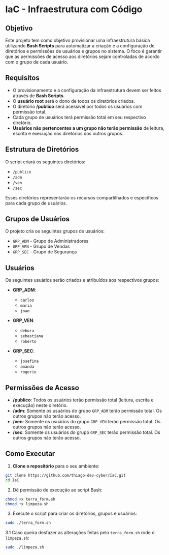 # IaC - Infraestrutura com Código

## Objetivo

Este projeto tem como objetivo provisionar uma infraestrutura básica utilizando **Bash Scripts** para automatizar a criação e a configuração de diretórios e permissões de usuários e grupos no sistema. O foco é garantir que as permissões de acesso aos diretórios sejam controladas de acordo com o grupo de cada usuário.

## Requisitos

- O provisionamento e a configuração da infraestrutura devem ser feitos através de **Bash Scripts**.
- O **usuário root** será o dono de todos os diretórios criados.
- O diretório **/publico** será acessível por todos os usuários com permissão total.
- Cada grupo de usuários terá permissão total em seu respectivo diretório.
- **Usuários não pertencentes a um grupo não terão permissão** de leitura, escrita e execução nos diretórios dos outros grupos.

## Estrutura de Diretórios

O script criará os seguintes diretórios:

- `/publico`  
- `/adm`  
- `/ven`  
- `/sec`  

Esses diretórios representarão os recursos compartilhados e específicos para cada grupo de usuários.

## Grupos de Usuários

O projeto cria os seguintes grupos de usuários:

- `GRP_ADM` - Grupo de Administradores
- `GRP_VEN` - Grupo de Vendas
- `GRP_SEC` - Grupo de Segurança

## Usuários

Os seguintes usuários serão criados e atribuídos aos respectivos grupos:

- **GRP_ADM**:
  - `carlos`
  - `maria`
  - `joao`

- **GRP_VEN**:
  - `debora`
  - `sebastiana`
  - `roberto`

- **GRP_SEC**:
  - `josefina`
  - `amanda`
  - `rogerio`

## Permissões de Acesso

- **/publico**: Todos os usuários terão permissão total (leitura, escrita e execução) neste diretório.
- **/adm**: Somente os usuários do grupo `GRP_ADM` terão permissão total. Os outros grupos não terão acesso.
- **/ven**: Somente os usuários do grupo `GRP_VEN` terão permissão total. Os outros grupos não terão acesso.
- **/sec**: Somente os usuários do grupo `GRP_SEC` terão permissão total. Os outros grupos não terão acesso.

## Como Executar

1. **Clone o repositório** para o seu ambiente:

```bash
git clone https://github.com/thiago-dev-cyber/IaC.git
cd IaC
```

2. Dê permissão de execução ao script Bash:

```bash
chmod +x terra_form.sh
chmod +x limpeza.sh
```
3. Execute o script para criar os diretórios, grupos e usuários:

```bash
sudo ./terra_form.sh
```
3.1 Caso queira desfazer as alterações feitas pelo `terra_form.sh` rode o `limpeza.sh`:
```bash
sudo ./limpeza.sh
```
